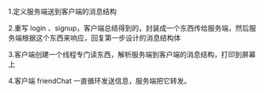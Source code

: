 1.定义服务端送到客户端的消息结构

2.重写 login 、signup，客户端总结得到的，封装成一个东西传给服务端，然后服务端根据这个东西来响应，回复第一步设计的消息结构体

3.客户端创建一个线程专门读东西，解析服务端到客户端的消息结构，打印到屏幕上

4.客户端 friendChat 一直循环发送信息，服务端把它转发。